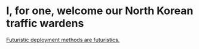 # I, for one, welcome our North Korean traffic wardens

<a href="http://gizmodo.com/5580656/global-alarm-north-korea-now-has-flying-traffic-girls" target="the_future">Futuristic deployment methods are futuristics.</a>